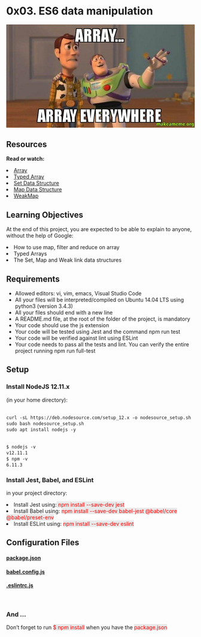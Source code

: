 # 0x03. ES6 data manipulation

<img src="meme.jpg">

## Resources
<b>Read or watch:</b>

<li>
    <a href ="https://intranet.alxswe.com/rltoken/KDAVab6oKKsFBXJc2-ll-A">
        Array
    </a>
</li>
<li>
    <a href ="https://intranet.alxswe.com/rltoken/kpoPupbBdDmukQkcKlvwnw">
        Typed Array
    </a>
</li>
<li>
    <a href ="https://intranet.alxswe.com/rltoken/C8x3dhHo0p3uE7S9-EyP9Q">
        Set Data Structure
    </a>
</li>
<li>
    <a href ="https://intranet.alxswe.com/rltoken/XR-ql9v9-PWcXnvTc749gw">
        Map Data Structure
    </a>
</li>
<li>
    <a href ="https://intranet.alxswe.com/rltoken/NEy8fk2QRytajR8hgXkCog">
        WeakMap
    </a>
</li>

## Learning Objectives
At the end of this project, you are expected to be able to explain to anyone, without the help of Google:

<li>How to use map, filter and reduce on array</li>
<li>Typed Arrays</li>
<li>The Set, Map and Weak link data structures</li>

## Requirements



<ul>
    <li>Allowed editors: vi, vim, emacs, Visual Studio Code</li>
    <li>All your files will be interpreted/compiled on Ubuntu 14.04 LTS using python3 (version 3.4.3)</li>
    <li>All your files should end with a new line</li>
    <li>A README.md file, at the root of the folder of the project, is mandatory</li>
    <li>Your code should use the js extension</li>
    <li>Your code will be tested using Jest and the command npm run test</li>
    <li>Your code will be verified against lint using ESLint</li>
    <li>Your code needs to pass all the tests and lint. You can verify the entire project running npm run full-test</li>
</ul>

## Setup

### Install NodeJS 12.11.x

(in your home directory):

<pre><code>
curl -sL https://deb.nodesource.com/setup_12.x -o nodesource_setup.sh
sudo bash nodesource_setup.sh
sudo apt install nodejs -y
</code></pre>

<pre><code>
$ nodejs -v
v12.11.1
$ npm -v
6.11.3
</code></pre>

### Install Jest, Babel, and ESLint

in your project directory:

<li>Install Jest using:<span style="color: red; background-color: #E9E9E9;"> npm install --save-dev jest</span></li>
<li>Install Babel using: <span style="color: red; background-color: #E9E9E9;">npm install --save-dev babel-jest @babel/core @babel/preset-env</span></li>
<li>Install ESLint using: <span style="color: red; background-color: #E9E9E9;">npm install --save-dev eslint</span></li>

## Configuration Files

#### <a href="https://github.com/Tii04/alx-frontend-javascript/blob/master/0x03-ES6_data_manipulation/package.json">package.json</a>

#### <a href="https://github.com/Tii04/alx-frontend-javascript/blob/master/0x03-ES6_data_manipulation/babel.config.js">babel.config.js</a>

#### <a href="https://github.com/Tii04/alx-frontend-javascript/blob/master/0x03-ES6_data_manipulation/.eslintrc.js">.eslintrc.js</a>

<br>

### And ...

Don’t forget to run <span style="color: red; background-color: #E9E9E9;">$ npm install</span> when you have the <span style="color: red; background-color: #E9E9E9;">package.json</span>
